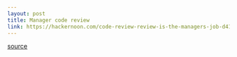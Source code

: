 ```yaml
---
layout: post
title: Manager code review
link: https://hackernoon.com/code-review-review-is-the-managers-job-d412827a66c9
---
```



[source](https://hackernoon.com/code-review-review-is-the-managers-job-d412827a66c9)
